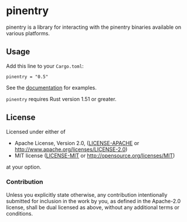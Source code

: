 # pinentry

pinentry is a library for interacting with the pinentry binaries available on
various platforms.

## Usage

Add this line to your `Cargo.toml`:

```
pinentry = "0.5"
```

See the [documentation](https://docs.rs/pinentry) for examples.

`pinentry` requires Rust version 1.51 or greater.

## License

Licensed under either of

 * Apache License, Version 2.0, ([LICENSE-APACHE](LICENSE-APACHE) or
   http://www.apache.org/licenses/LICENSE-2.0)
 * MIT license ([LICENSE-MIT](LICENSE-MIT) or http://opensource.org/licenses/MIT)

at your option.

### Contribution

Unless you explicitly state otherwise, any contribution intentionally
submitted for inclusion in the work by you, as defined in the Apache-2.0
license, shall be dual licensed as above, without any additional terms or
conditions.

